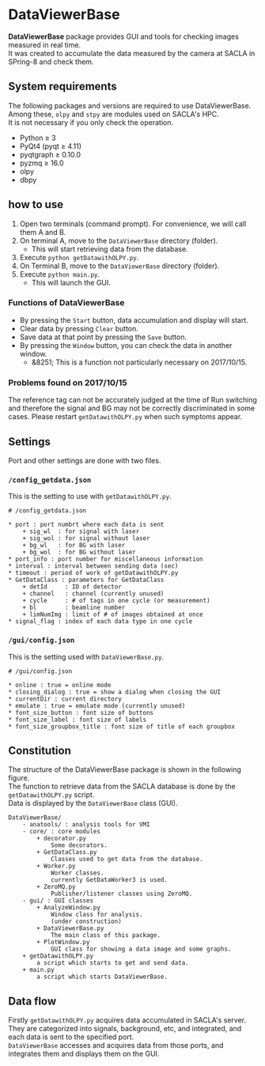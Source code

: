 DataViewerBase
=====

__DataViewerBase__ package provides GUI and tools for checking images measured in real time.   
It was created to accumulate the data measured by the camera at SACLA in SPring-8 and check them.   

## System requirements
The following packages and versions are required to use DataViewerBase.   
Among these, `olpy` and `stpy` are modules used on SACLA's HPC.   
It is not necessary if you only check the operation.   

* Python &geq; 3
* PyQt4 (pyqt &geq; 4.11)
* pyqtgraph &geq; 0.10.0
* pyzmq &geq; 16.0
* olpy
* dbpy

## how to use
1. Open two terminals (command prompt). For convenience, we will call them A and B.
1. On terminal A, move to the `DataViewerBase` directory (folder).
    + This will start retrieving data from the database.
1. Execute `python getDatawithOLPY.py`.
1. On Terminal B, move to the `DataViewerBase` directory (folder).
1. Execute `python main.py`.
    + This will launch the GUI.

### Functions of DataViewerBase
* By pressing the `Start` button, data accumulation and display will start.
* Clear data by pressing `Clear` button.
* Save data at that point by pressing the `Save` button.
* By pressing the `Window` button, you can check the data in another window.
    + &8251; This is a function not particularly necessary on 2017/10/15.

### Problems found on 2017/10/15
The reference tag can not be accurately judged at the time of Run switching and therefore the signal and BG may not be correctly discriminated in some cases.
Please restart `getDatawithOLPY.py` when such symptoms appear.

## Settings
Port and other settings are done with two files.

### `/config_getdata.json`
This is the setting to use with `getDatawithOLPY.py`.

```
# /config_getdata.json

* port : port numbrt where each data is sent
    + sig_wl  : for signal with laser
    + sig_wol : for signal without laser
    + bg_wl   : for BG with laser
    + bg_wol  : for BG without laser
* port_info : port number for miscellaneous information
* interval : interval between sending data (sec)
* timeout : period of work of getDatawithOLPY.py
* GetDataClass : parameters for GetDataClass
    + detId     : ID of detector
    + channel   : channel (currently unused)
    + cycle     : # of tags in one cycle (or measurement)
    + bl        : beamline number
    + limNumImg : limit of # of images obtained at once
* signal_flag : index of each data type in one cycle
```

### `/gui/config.json`
This is the setting used with `DataViewerBase.py`.

```
# /gui/config.json

* online : true = online mode
* closing_dialog : true = show a dialog when closing the GUI
* currentDir : current directory
* emulate : true = emulate mode (currently unused)
* font_size_button : font size of buttons
* font_size_label : font size of labels
* font_size_groupbox_title : font size of title of each groupbox
```

## Constitution
The structure of the DataViewerBase package is shown in the following figure.   
The function to retrieve data from the SACLA database is done by the `getDatawithOLPY.py` script.   
Data is displayed by the `DataViewerBase` class (GUI).   

```
DataViewerBase/
    - anatools/ : analysis tools for VMI
    - core/ : core modules
        + decorator.py
            Some decorators.
        + GetDataClass.py
            Classes used to get data from the database.
        + Worker.py
            Worker classes.
            currently GetDataWorker3 is used.
        + ZeroMQ.py
            Publisher/listener classes using ZeroMQ.
    - gui/ : GUI classes
        + AnalyzeWindow.py
            Window class for analysis.
            (under construction)
        + DataViewerBase.py
            The main class of this package.
        + PlotWindow.py
            GUI class for showing a data image and some graphs.
    + getDatawithOLPY.py
        a script which starts to get and send data.
    + main.py
        a script which starts DataViewerBase.
```

## Data flow
Firstly `getDatawithOLPY.py` acquires data accumulated in SACLA's server.   
They are categorized into signals, background, etc, and integrated, and each data is sent to the specified port.   
`DataViewerBase` accesses and acquires data from those ports, and integrates them and displays them on the GUI.   
